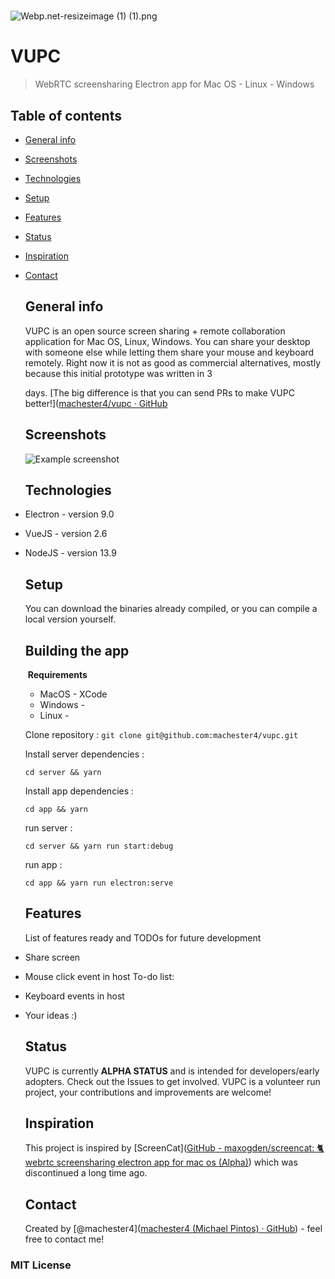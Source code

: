 # 



<img src="file:///Users/michaelpintos/Downloads/Webp.net-resizeimage%20(1)%20(1).png" title="" alt="Webp.net-resizeimage (1) (1).png" data-align="center">

# **VUPC**

> WebRTC screensharing Electron app for Mac OS - Linux - Windows

## Table of contents

* [General info](#general-info)
* [Screenshots](#screenshots)
* [Technologies](#technologies)
* [Setup](#setup)
* [Features](#features)
* [Status](#status)
* [Inspiration](#inspiration)
* [Contact](#contact)
  
  ## General info
  
  VUPC is an open source screen sharing + remote collaboration application for Mac OS, Linux, Windows. You can share your desktop with someone else while letting them share your mouse and keyboard remotely. Right now it is not as good as commercial alternatives, mostly because this initial prototype was written in 3
  
  days. [The big difference is that you can send PRs to make VUPC better!]([machester4/vupc · GitHub](https://github.com/machester4/vupc)
  
  ## Screenshots
  
  ![Example screenshot](/Users/michaelpintos/Desktop/Captura%20de%20Pantalla%202020-09-08%20a%20la(s)%2009.48.43.png)
  
  ## Technologies
* Electron - version 9.0
* VueJS - version 2.6
* NodeJS - version 13.9
  
  ## Setup
  
  You can download the binaries already compiled, or you can compile a local version yourself.
  
  ## Building the app
  
   **Requirements**
  - MacOS - XCode
  - Windows - 
  - Linux - 
  
  
  
  Clone repository :
  `git clone git@github.com:machester4/vupc.git`
  
  
  
  Install server dependencies :
  
  `cd server && yarn`
  
  
  
  Install app dependencies :
  
  `cd app && yarn`
  
  
  
  run server :
  
  `cd server && yarn run start:debug`
  
  
  
  run app :
  
  `cd app && yarn run electron:serve`
  
  
  
  ## Features
  
  List of features ready and TODOs for future development
* Share screen
* Mouse click event in host
  To-do list:
* Keyboard events in host
* Your ideas :)
  
  ## Status
  
  VUPC is currently **ALPHA STATUS** and is intended for developers/early adopters. Check out the Issues to get involved. VUPC is a volunteer run project, your contributions and improvements are welcome!
  
  ## Inspiration
  
  This project is inspired by [ScreenCat]([GitHub - maxogden/screencat: :cat2: webrtc screensharing electron app for mac os (Alpha)](https://github.com/maxogden/screencat)) which was discontinued a long time ago.
  
  ## Contact
  
  Created by [@machester4]([machester4 (Michael Pintos) · GitHub](https://github.com/machester4)) - feel free to contact me!

### MIT License


